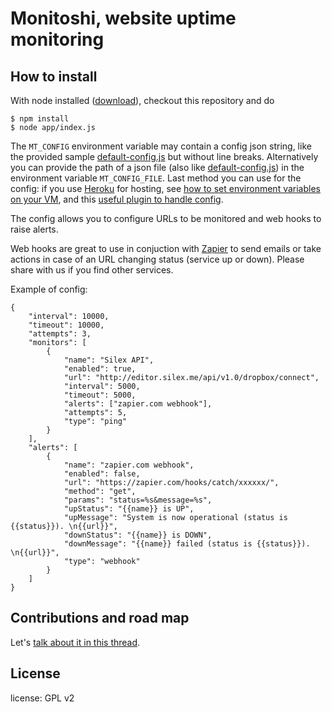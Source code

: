 # Monitoshi, website uptime monitoring

## How to install

With node installed ([download](http://nodejs.org/download)), checkout this repository and do

    $ npm install
    $ node app/index.js

The `MT_CONFIG` environment variable may contain a config json string, like the provided sample [default-config.js](https://github.com/lexoyo/Monitoshi/blob/master/default-config.js) but without line breaks. Alternatively you can provide the path of a json file (also like [default-config.js](https://github.com/lexoyo/Monitoshi/blob/master/default-config.js)) in the environment variable `MT_CONFIG_FILE`. Last method you can use for the config: if you use [Heroku](https://www.heroku.com) for hosting, see [how to set environment variables on your VM](https://devcenter.heroku.com/articles/config-vars), and this [useful plugin to handle config](https://github.com/ddollar/heroku-config).

The config allows you to configure URLs to be monitored and web hooks to raise alerts.

Web hooks are great to use in conjuction with [Zapier](https://zapier.com/) to send emails or take actions in case of an URL changing status (service up or down). Please share with us if you find other services.

Example of config:

```
{
    "interval": 10000,
    "timeout": 10000,
    "attempts": 3,
    "monitors": [
        {
            "name": "Silex API",
            "enabled": true,
            "url": "http://editor.silex.me/api/v1.0/dropbox/connect",
            "interval": 5000,
            "timeout": 5000,
            "alerts": ["zapier.com webhook"],
            "attempts": 5,
            "type": "ping"
        }
    ],
    "alerts": [
        {
            "name": "zapier.com webhook",
            "enabled": false,
            "url": "https://zapier.com/hooks/catch/xxxxxx/",
            "method": "get",
            "params": "status=%s&message=%s",
            "upStatus": "{{name}} is UP",
            "upMessage": "System is now operational (status is {{status}}). \n{{url}}",
            "downStatus": "{{name}} is DOWN",
            "downMessage": "{{name}} failed (status is {{status}}). \n{{url}}",
            "type": "webhook"
        }
    ]
}
```

## Contributions and road map

Let's [talk about it in this thread](https://github.com/lexoyo/Monitoshi/issues/1).

## License

license: GPL v2

